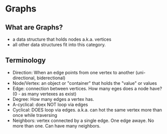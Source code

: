 # Graphs

## What are Graphs?

- a data structure that holds nodes a.k.a. vertices
- all other data structures fit into this category.


## Terminology
- Direction: When an edge points from one vertex to another (uni-directional, biderectional)
- Node/Vertex: an object or "container" that holds the "value" or values
- Edge: connection between vertices. How many eges does a node have? (0 - as many vertexes as exist)
- Degree: How many edges a vertex has.
- A-cyclical: doex NOT loop via edges
- Cyclical: DOES loop via edges. a.k.a. can hot the same vertex more than once while traversing
- Neighbors: vertex connected by a single edge. One edge awaye. No more than one. Can have many neighbors.
